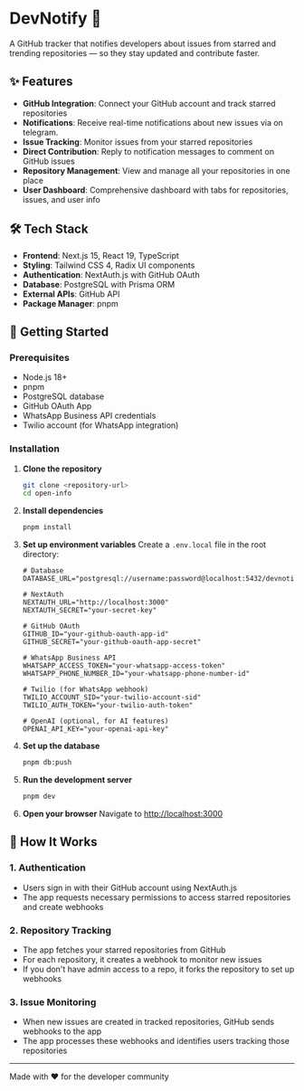 # DevNotify 🚀

A GitHub tracker that notifies developers about issues from starred and trending repositories — so they stay updated and contribute faster.

## ✨ Features

- **GitHub Integration**: Connect your GitHub account and track starred repositories
- **Notifications**: Receive real-time notifications about new issues via on telegram.
- **Issue Tracking**: Monitor issues from your starred repositories
- **Direct Contribution**: Reply to notification messages to comment on GitHub issues
- **Repository Management**: View and manage all your repositories in one place
- **User Dashboard**: Comprehensive dashboard with tabs for repositories, issues, and user info

## 🛠️ Tech Stack

- **Frontend**: Next.js 15, React 19, TypeScript
- **Styling**: Tailwind CSS 4, Radix UI components
- **Authentication**: NextAuth.js with GitHub OAuth
- **Database**: PostgreSQL with Prisma ORM
- **External APIs**: GitHub API
- **Package Manager**: pnpm

## 🚀 Getting Started

### Prerequisites

- Node.js 18+
- pnpm
- PostgreSQL database
- GitHub OAuth App
- WhatsApp Business API credentials
- Twilio account (for WhatsApp integration)

### Installation

1. **Clone the repository**

   ```bash
   git clone <repository-url>
   cd open-info
   ```

2. **Install dependencies**

   ```bash
   pnpm install
   ```

3. **Set up environment variables**
   Create a `.env.local` file in the root directory:

   ```env
   # Database
   DATABASE_URL="postgresql://username:password@localhost:5432/devnotify"

   # NextAuth
   NEXTAUTH_URL="http://localhost:3000"
   NEXTAUTH_SECRET="your-secret-key"

   # GitHub OAuth
   GITHUB_ID="your-github-oauth-app-id"
   GITHUB_SECRET="your-github-oauth-app-secret"

   # WhatsApp Business API
   WHATSAPP_ACCESS_TOKEN="your-whatsapp-access-token"
   WHATSAPP_PHONE_NUMBER_ID="your-whatsapp-phone-number-id"

   # Twilio (for WhatsApp webhook)
   TWILIO_ACCOUNT_SID="your-twilio-account-sid"
   TWILIO_AUTH_TOKEN="your-twilio-auth-token"

   # OpenAI (optional, for AI features)
   OPENAI_API_KEY="your-openai-api-key"
   ```

4. **Set up the database**

   ```bash
   pnpm db:push
   ```

5. **Run the development server**

   ```bash
   pnpm dev
   ```

6. **Open your browser**
   Navigate to [http://localhost:3000](http://localhost:3000)

## 📱 How It Works

### 1. Authentication

- Users sign in with their GitHub account using NextAuth.js
- The app requests necessary permissions to access starred repositories and create webhooks

### 2. Repository Tracking

- The app fetches your starred repositories from GitHub
- For each repository, it creates a webhook to monitor new issues
- If you don't have admin access to a repo, it forks the repository to set up webhooks

### 3. Issue Monitoring

- When new issues are created in tracked repositories, GitHub sends webhooks to the app
- The app processes these webhooks and identifies users tracking those repositories

---

Made with ❤️ for the developer community
